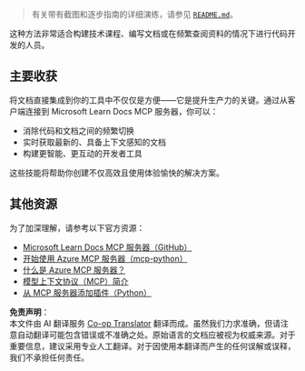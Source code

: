 <!--
CO_OP_TRANSLATOR_METADATA:
{
  "original_hash": "577394ece173bbc758150fd4bfbc13dd",
  "translation_date": "2025-06-21T14:14:35+00:00",
  "source_file": "09-CaseStudy/docs-mcp/README.md",
  "language_code": "zh"
}
-->
> 有关带有截图和逐步指南的详细演练，请参见 [`README.md`](./solution/scenario3/README.md)。

这种方法非常适合构建技术课程、编写文档或在频繁查阅资料的情况下进行代码开发的人员。

## 主要收获

将文档直接集成到你的工具中不仅仅是方便——它是提升生产力的关键。通过从客户端连接到 Microsoft Learn Docs MCP 服务器，你可以：

- 消除代码和文档之间的频繁切换
- 实时获取最新的、具备上下文感知的文档
- 构建更智能、更互动的开发者工具

这些技能将帮助你创建不仅高效且使用体验愉快的解决方案。

## 其他资源

为了加深理解，请参考以下官方资源：

- [Microsoft Learn Docs MCP 服务器（GitHub）](https://github.com/MicrosoftDocs/mcp)
- [开始使用 Azure MCP 服务器（mcp-python）](https://learn.microsoft.com/en-us/azure/developer/azure-mcp-server/get-started#create-the-python-app)
- [什么是 Azure MCP 服务器？](https://learn.microsoft.com/en-us/azure/developer/azure-mcp-server/)
- [模型上下文协议（MCP）简介](https://modelcontextprotocol.io/introduction)
- [从 MCP 服务器添加插件（Python）](https://learn.microsoft.com/en-us/semantic-kernel/concepts/plugins/adding-mcp-plugins)

**免责声明**：  
本文件由 AI 翻译服务 [Co-op Translator](https://github.com/Azure/co-op-translator) 翻译而成。虽然我们力求准确，但请注意自动翻译可能包含错误或不准确之处。原始语言的文档应被视为权威来源。对于重要信息，建议采用专业人工翻译。对于因使用本翻译而产生的任何误解或误释，我们不承担任何责任。